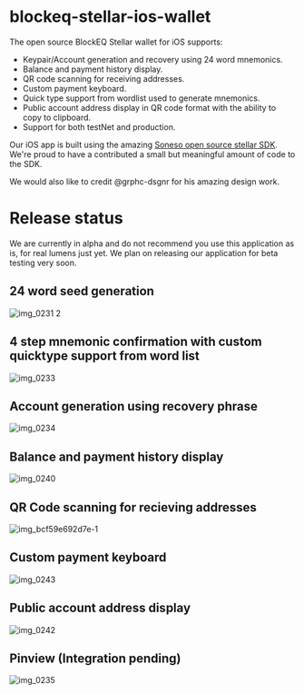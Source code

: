 # blockeq-stellar-ios-wallet

The open source BlockEQ Stellar wallet for iOS supports:

 * Keypair/Account generation and recovery using 24 word mnemonics.
 * Balance and payment history display.
 * QR code scanning for receiving addresses. 
 * Custom payment keyboard.
 * Quick type support from wordlist used to generate mnemonics.
 * Public account address display in QR code format with the ability to copy to clipboard.
 * Support for both testNet and production.
 
Our iOS app is built using the amazing [Soneso open source stellar SDK](https://github.com/Soneso/stellar-ios-mac-sdk). We're proud to have a contributed a small but meaningful amount of code to the SDK.

We would also like to credit @grphc-dsgnr for his amazing design work.

# Release status

We are currently in alpha and do not recommend you use this application as is, for real lumens just yet. We plan on releasing our application for beta testing very soon.  


## 24 word seed generation


![img_0231 2](https://user-images.githubusercontent.com/1127325/37441297-1c2b6542-27d7-11e8-81d9-b0a80662747c.PNG)


## 4 step mnemonic confirmation with custom quicktype support from word list


![img_0233](https://user-images.githubusercontent.com/1127325/37441403-9bc7aa22-27d7-11e8-9edf-975645350406.PNG)


## Account generation using recovery phrase


![img_0234](https://user-images.githubusercontent.com/1127325/37441421-b4b599e0-27d7-11e8-86ad-405d759f01f6.PNG)


## Balance and payment history display


![img_0240](https://user-images.githubusercontent.com/1127325/37441304-2485e7bc-27d7-11e8-88f7-009faff31c03.PNG)


## QR Code scanning for recieving addresses


![img_bcf59e692d7e-1](https://user-images.githubusercontent.com/1127325/37441306-274f6450-27d7-11e8-99a4-dc2fdb3b3a0c.jpeg)


## Custom payment keyboard


![img_0243](https://user-images.githubusercontent.com/1127325/37441301-20a4cc6c-27d7-11e8-8974-b0949324438e.PNG)


## Public account address display


![img_0242](https://user-images.githubusercontent.com/1127325/37441303-22a22f46-27d7-11e8-832e-f34e3cc83884.PNG)


## Pinview (Integration pending)


![img_0235](https://user-images.githubusercontent.com/1127325/37441476-fbadbe86-27d7-11e8-9eb7-880e7447c976.PNG)



